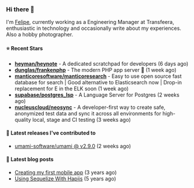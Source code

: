 ### Hi there 👋

I'm [Felipe](https://felipe.im), currently working as a Engineering Manager at Transfeera, enthusiastic in technology and occasionally write about my experiences. Also a hobby photographer.

#### ⭐ Recent Stars
- **[heyman/heynote](https://github.com/heyman/heynote)** - A dedicated scratchpad for developers (6 days ago)
- **[dunglas/frankenphp](https://github.com/dunglas/frankenphp)** - The modern PHP app server 🧟 (1 week ago)
- **[manticoresoftware/manticoresearch](https://github.com/manticoresoftware/manticoresearch)** - Easy to use open source fast database for search | Good alternative to Elasticsearch now | Drop-in replacement for E in the ELK soon (1 week ago)
- **[supabase/postgres_lsp](https://github.com/supabase/postgres_lsp)** - A Language Server for Postgres (2 weeks ago)
- **[nucleuscloud/neosync](https://github.com/nucleuscloud/neosync)** - A developer-first way to create safe, anonymized test data and sync it across all environments for high-quality local, stage and CI testing (3 weeks ago)

#### 🚀 Latest releases I've contributed to


- [umami-software/umami @ v2.9.0](https://github.com/umami-software/umami/releases/tag/v2.9.0) (2 weeks ago)

#### 📄 Latest blog posts
- [Creating my first mobile app](https://felipe.im/posts/creating-my-first-mobile-app/) (3 years ago)
- [Using Sequelize With Hapijs](https://felipe.im/posts/using-sequelize-with-hapijs/) (5 years ago)